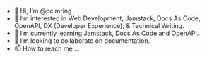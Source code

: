 - 👋 Hi, I’m @pcimring
- 👀 I’m interested in Web Development, Jamstack, Docs As Code, OpenAPI, DX (Developer Experience), & Technical Writing. 
- 🌱 I’m currently learning Jamstack, Docs As Code and OpenAPI.
- 💞️ I’m looking to collaborate on documentation.
- 📫 How to reach me ...

<!---
pcimring/pcimring is a ✨ special ✨ repository because its `README.md` (this file) appears on your GitHub profile.
You can click the Preview link to take a look at your changes.
--->
